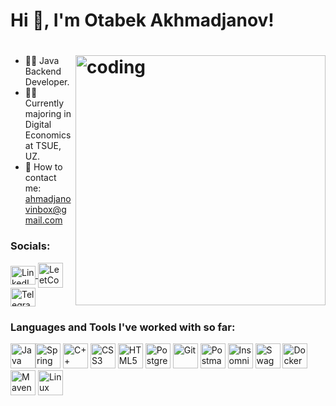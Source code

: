 
# Hi 👋, I'm Otabek Akhmadjanov! 
# <img align="right" alt="coding" width="400px" src="https://tenor.com/en-GB/view/coding-gif-24625099.gif"/>
- 👨‍💻 Java Backend Developer. 
- 🧑‍🎓 Currently majoring in Digital Economics at TSUE, UZ.
- 📧 How to contact me: ahmadjanovinbox@gmail.com

### Socials:
<a href="https://www.linkedin.com/in/otabekahmadjanov" target="_blank">
    <img align="center" src="https://raw.githubusercontent.com/rahuldkjain/github-profile-readme-generator/master/src/images/icons/Social/linked-in-alt.svg" alt="LinkedIn" width="40" height="30">
</a>
<a href="https://www.leetcode.com/sync0der" target="_blank">
    <img align="center" src="https://upload.wikimedia.org/wikipedia/commons/8/8e/LeetCode_Logo_1.png" alt="LeetCode" width="40" height="40">
</a>
<a href="https://t.me/syncoders_scripts" target="_blank">
    <img align="center" src="https://upload.wikimedia.org/wikipedia/commons/8/82/Telegram_logo.svg" alt="Telegram" width="40" height="30">
</a>

### Languages and Tools I've worked with so far:
<img src="https://cdn.jsdelivr.net/gh/devicons/devicon/icons/java/java-original.svg" alt="Java" width="40" height="40"><img src="https://cdn.jsdelivr.net/gh/devicons/devicon/icons/spring/spring-original.svg" alt="Spring Framework" width="40" height="40">
<img src="https://cdn.jsdelivr.net/gh/devicons/devicon/icons/cplusplus/cplusplus-original.svg" alt="C++" width="40" height="40">
<img src="https://cdn.jsdelivr.net/gh/devicons/devicon/icons/css3/css3-original.svg" alt="CSS3" width="40" height="40">
<img src="https://cdn.jsdelivr.net/gh/devicons/devicon/icons/html5/html5-original.svg" alt="HTML5" width="40" height="40">
<img src="https://cdn.jsdelivr.net/gh/devicons/devicon/icons/postgresql/postgresql-original.svg" alt="PostgreSQL" width="40" height="40">
<img src="https://cdn.jsdelivr.net/gh/devicons/devicon/icons/git/git-original.svg" alt="Git" width="40" height="40">
<img src="https://www.vectorlogo.zone/logos/getpostman/getpostman-icon.svg" alt="Postman" width="40" height="40">
<img src="https://cdn.jsdelivr.net/gh/devicons/devicon/icons/insomnia/insomnia-original.svg" alt="Insomnia" width="40" height="40">
<img src="https://cdn.jsdelivr.net/gh/devicons/devicon/icons/swagger/swagger-original.svg" alt="Swagger" width="40" height="40">
<img src="https://cdn.jsdelivr.net/gh/devicons/devicon/icons/docker/docker-original.svg" alt="Docker" width="40" height="40">
<img src="https://cdn.jsdelivr.net/gh/devicons/devicon/icons/maven/maven-original.svg" alt="Maven" width="40" height="40">
<img src="https://cdn.jsdelivr.net/gh/devicons/devicon/icons/linux/linux-original.svg" alt="Linux" width="40" height="40">





